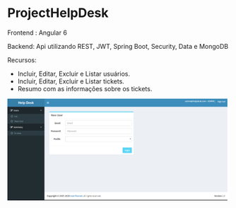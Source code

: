 # ProjectHelpDesk

Frontend : Angular 6

Backend: Api utilizando REST, JWT, Spring Boot, Security, Data e MongoDB

Recursos:

* Incluir, Editar, Excluir e Listar usuários.
* Incluir, Editar, Excluir e Listar tickets.
* Resumo com as informações sobre os tickets.


![alt text](https://github.com/Ivairpuerari/ProjectHelpDesk/blob/master/view.PNG)
